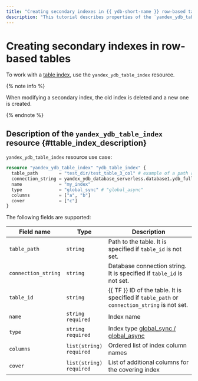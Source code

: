 ```yaml
---
title: "Creating secondary indexes in {{ ydb-short-name }} row-based tables"
description: "This tutorial describes properties of the `yandex_ydb_table_index` resource for creating secondary indexes in {{ ydb-short-name }} row-based tables."
---
```


# Creating secondary indexes in row-based tables

To work with a [table index](https://ydb.tech/docs/ru/concepts/secondary_indexes), use the `yandex_ydb_table_index` resource.

{% note info %}

When modifying a secondary index, the old index is deleted and a new one is created.

{% endnote %}

## Description of the `yandex_ydb_table_index` resource {#ttable_index_description}

`yandex_ydb_table_index` resource use case:

```tf
resource "yandex_ydb_table_index" "ydb_table_index" {
  table_path        = "test_dir/test_table_3_col" # example of a path relative to the database root
  connection_string = yandex_ydb_database_serverless.database1.ydb_full_endpoint # example of connecting to the DB
  name              = "my_index"
  type              = "global_sync" # "global_async"
  columns           = ["a", "b"]
  cover             = ["c"]
}
```

The following fields are supported:

| **Field name** | **Type** | **Description** |
| --- | --- | --- |
|`table_path`|`string`|Path to the table. It is specified if `table_id` is not set.|
|`connection_string`|`string`|Database connection string. It is specified if `table_id` is not set.|
|`table_id`|`string`|{{ TF }} ID of the table. It is specified if `table_path` or `connection_string` is not set.|
|`name`|`string`<br>`required`|Index name|
|`type`|`string`<br>`required`|Index type [global_sync / global_async](https://ydb.tech/docs/ru/yql/reference/syntax/create_table#secondary_index)|
|`columns`|`list(string)`<br>`required`|Ordered list of index column names|
|`cover`|`list(string)`<br>`required`|List of additional columns for the covering index|
